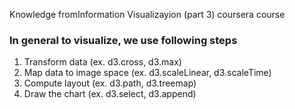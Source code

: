 Knowledge fromInformation Visualizayion (part 3) coursera course

### In general to visualize, we use following steps
  1) Transform data (ex. d3.cross, d3.max)
  2) Map data to image space (ex. d3.scaleLinear, d3.scaleTime)
  3) Compute layout (ex. d3.path, d3.treemap)
  4) Draw the chart (ex. d3.select, d3.append)
